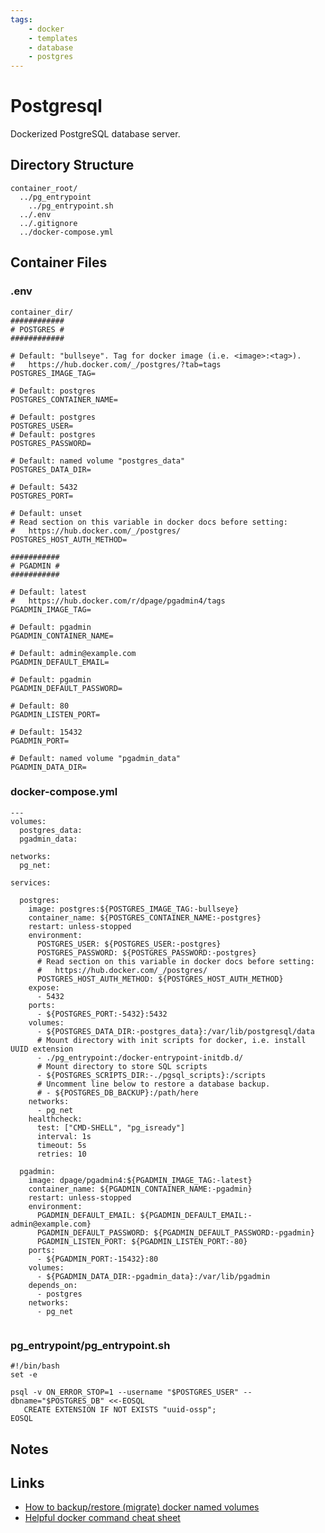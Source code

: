 ```yaml
---
tags:
    - docker
    - templates
    - database
    - postgres
---
```


# Postgresql

Dockerized PostgreSQL database server.

## Directory Structure

```text title="Container directory structure"
container_root/
  ../pg_entrypoint
    ../pg_entrypoint.sh
  ../.env
  ../.gitignore
  ../docker-compose.yml

```

## Container Files

### .env

```text title="postgresql .env" linenums="1"
container_dir/
############
# POSTGRES #
############

# Default: "bullseye". Tag for docker image (i.e. <image>:<tag>).
#   https://hub.docker.com/_/postgres/?tab=tags
POSTGRES_IMAGE_TAG=

# Default: postgres
POSTGRES_CONTAINER_NAME=

# Default: postgres
POSTGRES_USER=
# Default: postgres
POSTGRES_PASSWORD=

# Default: named volume "postgres_data"
POSTGRES_DATA_DIR=

# Default: 5432
POSTGRES_PORT=

# Default: unset
# Read section on this variable in docker docs before setting:
#   https://hub.docker.com/_/postgres/
POSTGRES_HOST_AUTH_METHOD=

###########
# PGADMIN #
###########

# Default: latest
#   https://hub.docker.com/r/dpage/pgadmin4/tags
PGADMIN_IMAGE_TAG=

# Default: pgadmin
PGADMIN_CONTAINER_NAME=

# Default: admin@example.com
PGADMIN_DEFAULT_EMAIL=

# Default: pgadmin
PGADMIN_DEFAULT_PASSWORD=

# Default: 80
PGADMIN_LISTEN_PORT=

# Default: 15432
PGADMIN_PORT=

# Default: named volume "pgadmin_data"
PGADMIN_DATA_DIR=

```

### docker-compose.yml

```text title="postgresql docker-compose.yml"
---
volumes:
  postgres_data:
  pgadmin_data:

networks:
  pg_net:

services:

  postgres:
    image: postgres:${POSTGRES_IMAGE_TAG:-bullseye}
    container_name: ${POSTGRES_CONTAINER_NAME:-postgres}
    restart: unless-stopped
    environment:
      POSTGRES_USER: ${POSTGRES_USER:-postgres}
      POSTGRES_PASSWORD: ${POSTGRES_PASSWORD:-postgres}
      # Read section on this variable in docker docs before setting:
      #   https://hub.docker.com/_/postgres/
      POSTGRES_HOST_AUTH_METHOD: ${POSTGRES_HOST_AUTH_METHOD}
    expose:
      - 5432
    ports:
      - ${POSTGRES_PORT:-5432}:5432
    volumes:
      - ${POSTGRES_DATA_DIR:-postgres_data}:/var/lib/postgresql/data
      # Mount directory with init scripts for docker, i.e. install UUID extension
      - ./pg_entrypoint:/docker-entrypoint-initdb.d/
      # Mount directory to store SQL scripts
      - ${POSTGRES_SCRIPTS_DIR:-./pgsql_scripts}:/scripts
      # Uncomment line below to restore a database backup.
      # - ${POSTGRES_DB_BACKUP}:/path/here
    networks:
      - pg_net
    healthcheck:
      test: ["CMD-SHELL", "pg_isready"]
      interval: 1s
      timeout: 5s
      retries: 10

  pgadmin:
    image: dpage/pgadmin4:${PGADMIN_IMAGE_TAG:-latest}
    container_name: ${PGADMIN_CONTAINER_NAME:-pgadmin}
    restart: unless-stopped
    environment:
      PGADMIN_DEFAULT_EMAIL: ${PGADMIN_DEFAULT_EMAIL:-admin@example.com}
      PGADMIN_DEFAULT_PASSWORD: ${PGADMIN_DEFAULT_PASSWORD:-pgadmin}
      PGADMIN_LISTEN_PORT: ${PGADMIN_LISTEN_PORT:-80}
    ports:
      - ${PGADMIN_PORT:-15432}:80
    volumes:
      - ${PGADMIN_DATA_DIR:-pgadmin_data}:/var/lib/pgadmin
    depends_on:
      - postgres
    networks:
      - pg_net


```

### pg_entrypoint/pg_entrypoint.sh

```text title="pg_entrypoint.sh" linenums="1"
#!/bin/bash
set -e

psql -v ON_ERROR_STOP=1 --username "$POSTGRES_USER" --dbname="$POSTGRES_DB" <<-EOSQL
   CREATE EXTENSION IF NOT EXISTS "uuid-ossp";
EOSQL

```

## Notes

## Links

- [How to backup/restore (migrate) docker named volumes](https://www.youtube.com/watch?v=ZEy8iFbgbPA)
- [Helpful docker command cheat sheet](https://github.com/xcad2k/cheat-sheets/blob/main/infrastructure/docker/docker-cli.md)
